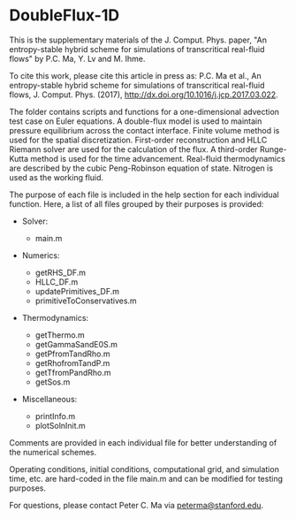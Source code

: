 # DoubleFlux-1D

This is the supplementary materials of the J. Comput. Phys. paper, "An entropy-stable hybrid scheme for simulations of transcritical real-fluid flows" by P.C. Ma, Y. Lv and M. Ihme.

To cite this work, please cite this article in press as: P.C. Ma et al., An entropy-stable hybrid scheme for simulations of transcritical real-fluid flows, J. Comput. Phys. (2017), http://dx.doi.org/10.1016/j.jcp.2017.03.022.

The folder contains scripts and functions for a one-dimensional advection test case on Euler equations. A double-flux model is used to maintain pressure equilibrium across the contact interface. Finite volume method is used for the spatial discretization. First-order reconstruction and HLLC Riemann solver are used for the calculation of the flux. A third-order Runge-Kutta method is used for the time advancement. Real-fluid thermodynamics are described by the cubic Peng-Robinson equation of state. Nitrogen is used as the working fluid.

The purpose of each file is included in the help section for each individual function. Here, a list of all files grouped by their purposes is provided:

 - Solver:
     * main.m

 - Numerics:
     * getRHS_DF.m
     * HLLC_DF.m
     * updatePrimitives_DF.m
     * primitiveToConservatives.m

 - Thermodynamics:
     * getThermo.m
     * getGammaSandE0S.m
     * getPfromTandRho.m
     * getRhofromTandP.m
     * getTfromPandRho.m
     * getSos.m

 - Miscellaneous:
     * printInfo.m
     * plotSolnInit.m

Comments are provided in each individual file for better understanding of the numerical schemes.

Operating conditions, initial conditions, computational grid, and simulation time, etc. are hard-coded in the file main.m and can be modified for testing purposes.

For questions, please contact Peter C. Ma via peterma@stanford.edu.
